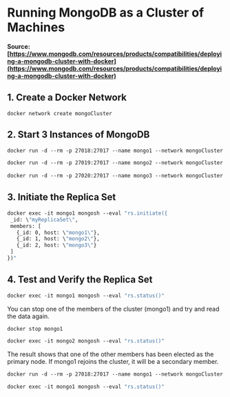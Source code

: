 # Running MongoDB as a Cluster of Machines

**Source: [https://www.mongodb.com/resources/products/compatibilities/deploying-a-mongodb-cluster-with-docker](https://www.mongodb.com/resources/products/compatibilities/deploying-a-mongodb-cluster-with-docker)**

## 1. Create a Docker Network

```docker
docker network create mongoCluster
```

## 2. Start 3 Instances of MongoDB

```dockerfile
docker run -d --rm -p 27018:27017 --name mongo1 --network mongoCluster mongo:5 mongod --replSet myReplicaSet --bind_ip localhost,mongo1
```

```dockerfile
docker run -d --rm -p 27019:27017 --name mongo2 --network mongoCluster mongo:5 mongod --replSet myReplicaSet --bind_ip localhost,mongo2
 
docker run -d --rm -p 27020:27017 --name mongo3 --network mongoCluster mongo:5 mongod --replSet myReplicaSet --bind_ip localhost,mongo3
```

## 3. Initiate the Replica Set

```dockerfile
docker exec -it mongo1 mongosh --eval "rs.initiate({
 _id: \"myReplicaSet\",
 members: [
   {_id: 0, host: \"mongo1\"},
   {_id: 1, host: \"mongo2\"},
   {_id: 2, host: \"mongo3\"}
 ]
})"
```

## 4. Test and Verify the Replica Set

```dockerfile
docker exec -it mongo1 mongosh --eval "rs.status()"
```

You can stop one of the members of the cluster (mongo1) and try and read the data again.

```dockerfile
docker stop mongo1

docker exec -it mongo2 mongosh --eval "rs.status()"
```

The result shows that one of the other members has been elected as the primary node. If mongo1 rejoins the cluster, it will be a secondary member.

```dockerfile
docker run -d --rm -p 27018:27017 --name mongo1 --network mongoCluster mongo:5 mongod --replSet myReplicaSet --bind_ip localhost,mongo1

docker exec -it mongo1 mongosh --eval "rs.status()"
```
